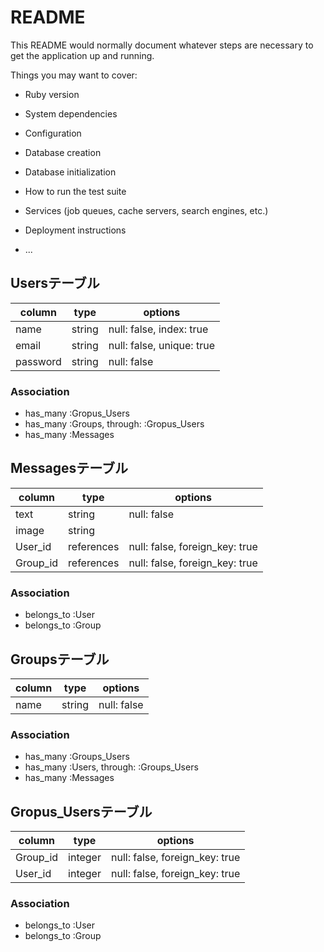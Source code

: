 # README

This README would normally document whatever steps are necessary to get the
application up and running.

Things you may want to cover:

* Ruby version

* System dependencies

* Configuration

* Database creation

* Database initialization

* How to run the test suite

* Services (job queues, cache servers, search engines, etc.)

* Deployment instructions

* ...

## Usersテーブル
|column|type|options|
|------|----|-------|
|name|string|null: false, index: true|
|email|string|null: false, unique: true|
|password|string|null: false|

### Association
- has_many :Gropus_Users
- has_many :Groups, through: :Gropus_Users
- has_many :Messages

## Messagesテーブル
|column|type|options|
|------|----|-------|
|text|string|null: false|
|image|string|
|User_id|references|null: false, foreign_key: true|
|Group_id|references|null: false, foreign_key: true|

### Association
- belongs_to :User
- belongs_to :Group

## Groupsテーブル
|column|type|options|
|------|----|-------|
|name|string|null: false|

### Association
- has_many :Groups_Users
- has_many :Users, through: :Groups_Users
- has_many :Messages

## Gropus_Usersテーブル
|column|type|options|
|------|----|-------|
|Group_id|integer|null: false, foreign_key: true|
|User_id|integer|null: false, foreign_key: true|

### Association
- belongs_to :User
- belongs_to :Group
